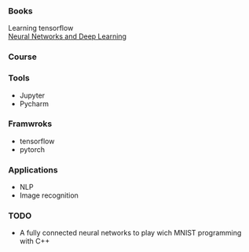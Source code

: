 ### Books
Learning tensorflow    
[Neural Networks and Deep Learning](http://neuralnetworksanddeeplearning.com/index.html)     

### Course

### Tools
- Jupyter
- Pycharm

### Framwroks
- tensorflow
- pytorch

### Applications
- NLP
- Image recognition

### TODO
- A fully connected neural networks to play wich MNIST programming with C++
